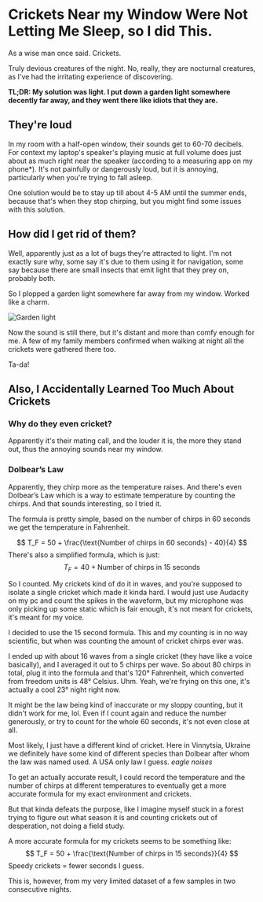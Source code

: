 # Crickets Near my Window Were Not Letting Me Sleep, so I did This.


As a wise man once said. Crickets.

Truly devious creatures of the night. No, really, they are nocturnal creatures, as I've had the irritating experience of discovering.

**TL;DR:
My solution was light. I put down a garden light somewhere decently far away, and they went there like idiots that they are.**

## They're loud

In my room with a half-open window, their sounds get to 60-70 decibels. For context my laptop's speaker's playing music at full volume does just about as much right near the speaker (according to a measuring app on my phone*). It's not painfully or dangerously loud, but it is annoying, particularly when you're trying to fall asleep. 

One solution would be to stay up till about 4-5 AM until the summer ends, because that's when they stop chirping, but you might find some issues with this solution.

## How did I get rid of them?

Well, apparently just as a lot of bugs they're attracted to light. I'm not exactly sure why, some say it's due to them using it for navigation, some say because there are small insects that emit light that they prey on, probably both.

So I plopped a garden light somewhere far away from my window. Worked like a charm.

![Garden light](https://ik.imagekit.io/maksiks/IMG_20250727_135116.jpg 'The garden light in question.')

Now the sound is still there, but it's distant and more than comfy enough for me. A few of my family members confirmed when walking at night all the crickets were gathered there too.

Ta-da!


## Also, I Accidentally Learned Too Much About Crickets

### Why do they even cricket?

Apparently it's their mating call, and the louder it is, the more they stand out, thus the annoying sounds near my window.

### Dolbear’s Law

Apparently, they chirp more as the temperature raises. And there's even Dolbear’s Law which is a way to estimate temperature by counting the chirps. And that sounds interesting, so I tried it.

The formula is pretty simple, based on the number of chirps in 60 seconds we get the temperature in Fahrenheit.

$$
T_F = 50 + \frac{\text{Number of chirps in 60 seconds} - 40}{4}
$$
There's also a simplified formula, which is just:
$$
T_F = 40 + \text{Number of chirps in 15 seconds}
$$

So I counted. My crickets kind of do it in waves, and you're supposed to isolate a single cricket which made it kinda hard. I would just use Audacity on my pc and count the spikes in the waveform, but my microphone was only picking up some static which is fair enough, it's not meant for crickets, it's meant for my voice.

I decided to use the 15 second formula. This and my counting is in no way scientific, but when was counting the amount of cricket chirps ever was.

I ended up with about 16 waves from a single cricket (they have like a voice basically), and I averaged it out to 5 chirps per wave. So about 80 chirps in total, plug it into the formula and that's 120° Fahrenheit, which converted from freedom units is 48° Celsius. Uhm. Yeah, we're frying on this one, it's actually a cool 23° night right now.

It might be the law being kind of inaccurate or my sloppy counting, but it didn't work for me, lol. Even if I count again and reduce the number generously, or try to count for the whole 60 seconds, it's not even close at all.

Most likely, I just have a different kind of cricket. Here in Vinnytsia, Ukraine we definitely have some kind of different species than Dolbear after whom the law was named used. A USA only law I guess. *eagle noises*

To get an actually accurate result, I could record the temperature and the number of chirps at different temperatures to eventually get a more accurate formula for my exact environment and crickets.

But that kinda defeats the purpose, like I imagine myself stuck in a forest trying to figure out what season it is and counting crickets out of desperation, not doing a field study.

A more accurate formula for my crickets seems to be something like:
$$
T_F = 50 + \frac{\text{Number of chirps in 15 seconds}}{4}
$$
Speedy crickets = fewer seconds I guess.

This is, however, from my very limited dataset of a few samples in two consecutive nights.